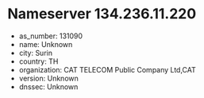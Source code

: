 # Nameserver 134.236.11.220

* as_number: 131090
* name: Unknown
* city: Surin
* country: TH
* organization: CAT TELECOM Public Company Ltd,CAT
* version: Unknown
* dnssec: Unknown
